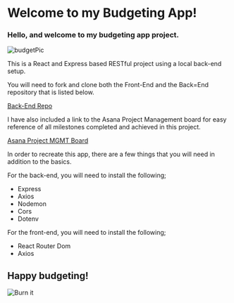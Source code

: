 # Welcome to my Budgeting App!


### Hello, and welcome to my budgeting app project.

![budgetPic](https://cdn.corporatefinanceinstitute.com/assets/budget-1024x617.jpeg)

This is a React and Express based RESTful project using a local back-end setup.

You will need to fork and clone both the Front-End and the Back=End repository that is listed below.

[Back-End Repo](https://github.com/SuperNinjaEv/Budgeting_App_Back_End)

I have also included a link to the Asana Project Management board for easy reference of all milestones completed and achieved in this project.

[Asana Project MGMT Board](https://app.asana.com/0/1204419832081373/board)

In order to recreate this app, there are a few things that you will need in addition to the basics.

For the back-end, you will need to install the following;

- Express
- Axios
- Nodemon
- Cors
- Dotenv

For the front-end, you will need to install the following;

- React Router Dom
- Axios

## Happy budgeting!

![Burn it](https://i.insider.com/568e8dfcc08a80ae2f8b6a82?width=300&format=jpeg&auto=webp)

